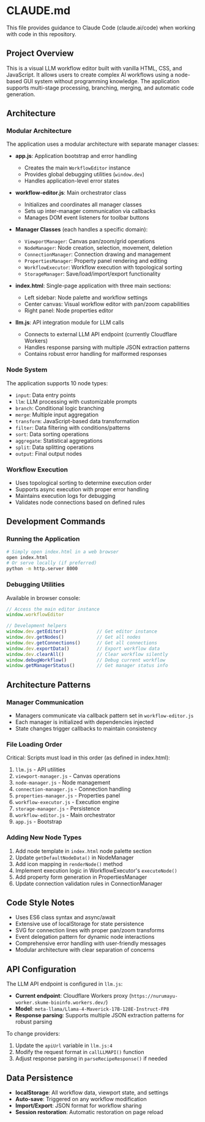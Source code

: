 # CLAUDE.md

This file provides guidance to Claude Code (claude.ai/code) when working with code in this repository.

## Project Overview

This is a visual LLM workflow editor built with vanilla HTML, CSS, and JavaScript. It allows users to create complex AI workflows using a node-based GUI system without programming knowledge. The application supports multi-stage processing, branching, merging, and automatic code generation.

## Architecture

### Modular Architecture

The application uses a modular architecture with separate manager classes:

- **app.js**: Application bootstrap and error handling
  - Creates the main `WorkflowEditor` instance
  - Provides global debugging utilities (`window.dev`)
  - Handles application-level error states

- **workflow-editor.js**: Main orchestrator class
  - Initializes and coordinates all manager classes
  - Sets up inter-manager communication via callbacks
  - Manages DOM event listeners for toolbar buttons

- **Manager Classes** (each handles a specific domain):
  - `ViewportManager`: Canvas pan/zoom/grid operations
  - `NodeManager`: Node creation, selection, movement, deletion
  - `ConnectionManager`: Connection drawing and management
  - `PropertiesManager`: Property panel rendering and editing
  - `WorkflowExecutor`: Workflow execution with topological sorting
  - `StorageManager`: Save/load/import/export functionality

- **index.html**: Single-page application with three main sections:
  - Left sidebar: Node palette and workflow settings  
  - Center canvas: Visual workflow editor with pan/zoom capabilities
  - Right panel: Node properties editor

- **llm.js**: API integration module for LLM calls
  - Connects to external LLM API endpoint (currently Cloudflare Workers)
  - Handles response parsing with multiple JSON extraction patterns
  - Contains robust error handling for malformed responses

### Node System

The application supports 10 node types:
- `input`: Data entry points
- `llm`: LLM processing with customizable prompts
- `branch`: Conditional logic branching  
- `merge`: Multiple input aggregation
- `transform`: JavaScript-based data transformation
- `filter`: Data filtering with conditions/patterns
- `sort`: Data sorting operations
- `aggregate`: Statistical aggregations
- `split`: Data splitting operations
- `output`: Final output nodes

### Workflow Execution

- Uses topological sorting to determine execution order
- Supports async execution with proper error handling
- Maintains execution logs for debugging
- Validates node connections based on defined rules

## Development Commands

### Running the Application
```bash
# Simply open index.html in a web browser
open index.html
# Or serve locally (if preferred)
python -m http.server 8000
```

### Debugging Utilities
Available in browser console:
```javascript
// Access the main editor instance
window.workflowEditor

// Development helpers
window.dev.getEditor()           // Get editor instance
window.dev.getNodes()            // Get all nodes
window.dev.getConnections()      // Get all connections  
window.dev.exportData()          // Export workflow data
window.dev.clearAll()            // Clear workflow silently
window.debugWorkflow()           // Debug current workflow
window.getManagerStatus()        // Get manager status info
```

## Architecture Patterns

### Manager Communication
- Managers communicate via callback pattern set in `workflow-editor.js`
- Each manager is initialized with dependencies injected
- State changes trigger callbacks to maintain consistency

### File Loading Order
Critical: Scripts must load in this order (as defined in index.html):
1. `llm.js` - API utilities
2. `viewport-manager.js` - Canvas operations  
3. `node-manager.js` - Node management
4. `connection-manager.js` - Connection handling
5. `properties-manager.js` - Properties panel
6. `workflow-executor.js` - Execution engine
7. `storage-manager.js` - Persistence
8. `workflow-editor.js` - Main orchestrator
9. `app.js` - Bootstrap

### Adding New Node Types
1. Add node template in `index.html` node palette section
2. Update `getDefaultNodeData()` in NodeManager
3. Add icon mapping in `renderNode()` method
4. Implement execution logic in WorkflowExecutor's `executeNode()`
5. Add property form generation in PropertiesManager
6. Update connection validation rules in ConnectionManager

## Code Style Notes

- Uses ES6 class syntax and async/await
- Extensive use of localStorage for state persistence  
- SVG for connection lines with proper pan/zoom transforms
- Event delegation pattern for dynamic node interactions
- Comprehensive error handling with user-friendly messages
- Modular architecture with clear separation of concerns

## API Configuration

The LLM API endpoint is configured in `llm.js`:
- **Current endpoint**: Cloudflare Workers proxy (`https://nurumayu-worker.skume-bioinfo.workers.dev/`)
- **Model**: `meta-llama/Llama-4-Maverick-17B-128E-Instruct-FP8`
- **Response parsing**: Supports multiple JSON extraction patterns for robust parsing

To change providers:
1. Update the `apiUrl` variable in `llm.js:4`
2. Modify the request format in `callLLMAPI()` function  
3. Adjust response parsing in `parseRecipeResponse()` if needed

## Data Persistence

- **localStorage**: All workflow data, viewport state, and settings
- **Auto-save**: Triggered on any workflow modification
- **Import/Export**: JSON format for workflow sharing
- **Session restoration**: Automatic restoration on page reload